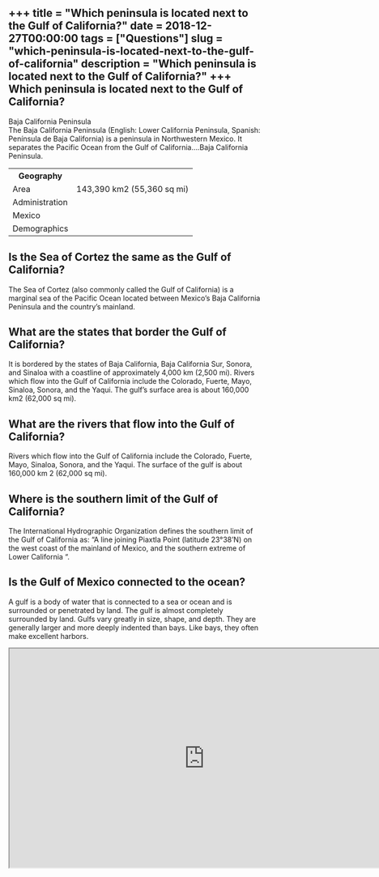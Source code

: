 +++
title = "Which peninsula is located next to the Gulf of California?"
date = 2018-12-27T00:00:00
tags = ["Questions"]
slug = "which-peninsula-is-located-next-to-the-gulf-of-california"
description = "Which peninsula is located next to the Gulf of California?"
+++
Which peninsula is located next to the Gulf of California?
----------------------------------------------------------

Baja California Peninsula  
The Baja California Peninsula (English: Lower California Peninsula, Spanish: Península de Baja California) is a peninsula in Northwestern Mexico. It separates the Pacific Ocean from the Gulf of California….Baja California Peninsula.

<table><tr><th>Geography</th></tr><tr><td>Area</td><td>143,390 km2 (55,360 sq mi)</td></tr><tr><td>Administration</td></tr><tr><td>Mexico</td></tr><tr><td>Demographics</td></tr></table>

Is the Sea of Cortez the same as the Gulf of California?
--------------------------------------------------------

The Sea of Cortez (also commonly called the Gulf of California) is a marginal sea of the Pacific Ocean located between Mexico’s Baja California Peninsula and the country’s mainland.

What are the states that border the Gulf of California?
-------------------------------------------------------

It is bordered by the states of Baja California, Baja California Sur, Sonora, and Sinaloa with a coastline of approximately 4,000 km (2,500 mi). Rivers which flow into the Gulf of California include the Colorado, Fuerte, Mayo, Sinaloa, Sonora, and the Yaqui. The gulf’s surface area is about 160,000 km2 (62,000 sq mi).

What are the rivers that flow into the Gulf of California?
----------------------------------------------------------

Rivers which flow into the Gulf of California include the Colorado, Fuerte, Mayo, Sinaloa, Sonora, and the Yaqui. The surface of the gulf is about 160,000 km 2 (62,000 sq mi).

Where is the southern limit of the Gulf of California?
------------------------------------------------------

The International Hydrographic Organization defines the southern limit of the Gulf of California as: “A line joining Piaxtla Point (latitude 23°38’N) on the west coast of the mainland of Mexico, and the southern extreme of Lower California “.

Is the Gulf of Mexico connected to the ocean?
---------------------------------------------

A gulf is a body of water that is connected to a sea or ocean and is surrounded or penetrated by land. The gulf is almost completely surrounded by land. Gulfs vary greatly in size, shape, and depth. They are generally larger and more deeply indented than bays. Like bays, they often make excellent harbors.

<iframe allow="accelerometer; autoplay; clipboard-write; encrypted-media; gyroscope; picture-in-picture" allowfullscreen="" class="__youtube_prefs__  epyt-is-override  no-lazyload" data-no-lazy="1" data-origheight="433" data-origwidth="770" data-skipgform_ajax_framebjll="" height="433" id="_ytid_71763" loading="lazy" src="https://www.youtube.com/embed/MzuxfHICGsU?enablejsapi=1&autoplay=0&cc_load_policy=0&cc_lang_pref=&iv_load_policy=1&loop=0&modestbranding=0&rel=1&fs=1&playsinline=0&autohide=2&theme=dark&color=red&controls=1&" title="YouTube player" width="770"></iframe>